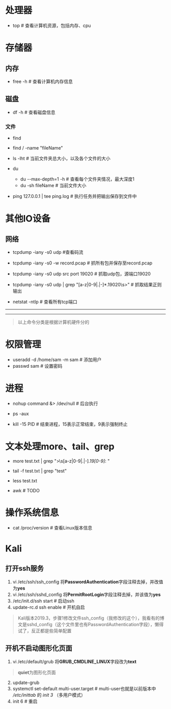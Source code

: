 # 处理器
- top # 查看计算机资源，包括内存、cpu

# 存储器
## 内存
- free -h # 查看计算机内存信息

## 磁盘
- df -h # 查看磁盘信息

### 文件
- find
 - find / -name "fileName"

- ls -lht # 当前文件夹总大小，以及各个文件的大小

- du
  - du --max-depth=1 -h # 查看每个文件夹情况，最大深度1
  - du -sh fileName # 当前文件大小

- ping 127.0.0.1 | tee ping.log # 执行任务并把输出保存到文件中

# 其他IO设备
## 网络
- tcpdump -iany -s0 udp #查看码流
- tcpdump -iany -s0 -w record.pcap # 抓所有包并保存至record.pcap
- tcpdump -iany -s0 udp src port 19020 # 抓取udp包，源端口19020
- tcpdump -iany -s0 udp | grep "[a-z|0-9|.|-]*\.19020\s>" # 抓取结果正则输出

- netstat -ntlp # 查看所有tcp端口

***
***
> 以上命令分类是根据计算机硬件分的
# 权限管理
- useradd -d /home/sam -m sam # 添加用户
- passwd sam # 设置密码

# 进程
- nohup command &> /dev/null # 后台执行

- ps -aux

- kill -15 PID # 结束进程，15表示正常结束，9表示强制终止

# 文本处理more、tail、grep

- more test.txt | grep ">\s[a-z|0-9|.|-]*\.19[0-9]*: "

- tail -f test.txt | grep "test"

- less test.txt

- awk # TODO

# 操作系统信息
- cat /proc/version # 查看Linux版本信息

# Kali
## 打开ssh服务
1. vi /etc/ssh/ssh_config
将**PasswordAuthentication**字段注释去掉，并改值为**yes**
2. vi /etc/ssh/sshd_config
将**PermitRootLogin**字段注释去掉，并该值为**yes**
3. /etc/init.d/ssh start # 启动ssh
4. update-rc.d ssh enable  # 开机自启
> Kali版本2019.3，步骤1修改文件ssh_config（我修改的这个），我看有的博文是sshd_config（这个文件里也有PasswordAuthentication字段），懒得试了，反正都是些简单配置

## 开机不启动图形化页面
1. vi /etc/default/grub
将**GRUB_CMDLINE_LINUX**字段改为**text**
> **quiet**为图形化页面
2. update-grub
3. systemctl set-default multi-user.target # multi-user也就是以前版本中 */etc/inittab* 的 *init 3* （多用户模式）
4. init 6 # 重启